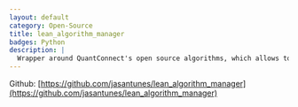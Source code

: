 ```yaml
---
layout: default
category: Open-Source
title: lean_algorithm_manager
badges: Python
description: |
  Wrapper around QuantConnect's open source algorithms, which allows to run several algorithms on the same QCAlgorithm object (and shared portfolio).
---
```


Github: [https://github.com/jasantunes/lean_algorithm_manager](https://github.com/jasantunes/lean_algorithm_manager)
